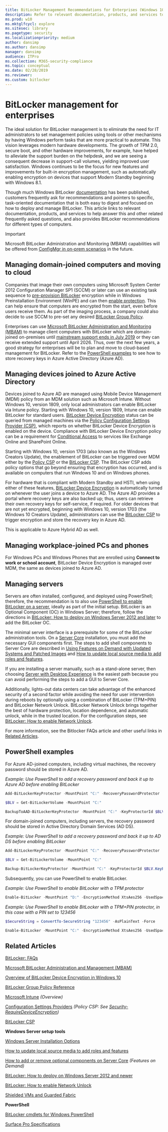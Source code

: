 ```yaml
---
title: BitLocker Management Recommendations for Enterprises (Windows 10)
description: Refer to relevant documentation, products, and services to learn about managing BitLocker for enterprises and see recommendations for different computers.
ms.prod: w10
ms.mktglfcycl: explore
ms.sitesec: library
ms.pagetype: security
ms.localizationpriority: medium
author: dansimp
ms.author: dansimp
manager: dansimp
audience: ITPro
ms.collection: M365-security-compliance
ms.topic: conceptual
ms.date: 02/28/2019
ms.reviewer: 
ms.custom: bitlocker
---
```


# BitLocker management for enterprises

The ideal solution for BitLocker management is to eliminate the need for IT administrators to set management policies using tools or other mechanisms by having Windows perform tasks that are more practical to automate. This vision leverages modern hardware developments. The growth of TPM 2.0, secure boot, and other hardware improvements, for example, have helped to alleviate the support burden on the helpdesk, and we are seeing a consequent decrease in support-call volumes, yielding improved user satisfaction. Windows continues to be the focus for new features and improvements for built-in encryption management, such as automatically enabling encryption on devices that support Modern Standby beginning with Windows 8.1. 

Though much Windows BitLocker [documentation](bitlocker-overview.md) has been published, customers frequently ask for recommendations and pointers to specific, task-oriented documentation that is both easy to digest and focused on how to deploy and manage BitLocker. This article links to relevant documentation, products, and services to help answer this and other related frequently asked questions, and also provides BitLocker recommendations for different types of computers.


> [!IMPORTANT]
> Microsoft BitLocker Administration and Monitoring (MBAM) capabilities will be offered from [ConfigMgr in on-prem scenarios](https://docs.microsoft.com/configmgr/core/get-started/2019/technical-preview-1909#bkmk_bitlocker/) in the future.

## Managing domain-joined computers and moving to cloud  

Companies that image their own computers using Microsoft System Center 2012 Configuration Manager SP1 (SCCM) or later can use an existing task sequence to [pre-provision BitLocker](https://docs.microsoft.com/configmgr/osd/understand/task-sequence-steps#BKMK_PreProvisionBitLocker) encryption while in Windows Preinstallation Environment (WinPE) and can then [enable protection](https://docs.microsoft.com/configmgr/osd/understand/task-sequence-steps#BKMK_EnableBitLocker). This can help ensure that computers are encrypted from the start, even before users receive them. As part of the imaging process, a company could also decide to use SCCM to pre-set any desired [BitLocker Group Policy](https://docs.microsoft.com/windows/security/information-protection/bitlocker/bitlocker-group-policy-settings/).

Enterprises can use [Microsoft BitLocker Administration and Monitoring (MBAM)](https://docs.microsoft.com/microsoft-desktop-optimization-pack/mbam-v25/) to manage client computers with BitLocker which are domain-joined on-premises until [mainstream support ends in July 2019](https://support.microsoft.com/lifecycle/search?alpha=Microsoft%20BitLocker%20Administration%20and%20Monitoring%202.5%20Service%20Pack%201/) or they can receive extended support until April 2026. Thus, over the next few years, a good strategy for enterprises will be to plan and move to cloud-based management for BitLocker. Refer to the [PowerShell examples](#powershell-examples) to see how to store recovery keys in Azure Active Directory (Azure AD).

## Managing devices joined to Azure Active Directory

Devices joined to Azure AD are managed using Mobile Device Management (MDM) policy from an MDM solution such as Microsoft Intune. Without Windows 10, version 1809, only local administrators can enable BitLocker via Intune policy. Starting with Windows 10, version 1809, Intune can enable BitLocker for standard users. [BitLocker Device Encryption](bitlocker-device-encryption-overview-windows-10.md#bitlocker-device-encryption) status can be queried from managed machines via the [Policy Configuration Settings Provider (CSP)](https://docs.microsoft.com/windows/client-management/mdm/policy-configuration-service-provider/), which reports on whether BitLocker Device Encryption is enabled on the device. Compliance with BitLocker Device Encryption policy can be a requirement for [Conditional Access](https://www.microsoft.com/cloud-platform/conditional-access/) to services like Exchange Online and SharePoint Online.

Starting with Windows 10, version 1703 (also known as the Windows Creators Update), the enablement of BitLocker can be triggered over MDM either by the [Policy CSP](https://docs.microsoft.com/windows/client-management/mdm/policy-configuration-service-provider/) or the [BitLocker CSP](https://docs.microsoft.com/windows/client-management/mdm/bitlocker-csp/). The BitLocker CSP adds policy options that go beyond ensuring that encryption has occurred, and is available on computers that run Windows 10 and on Windows phones.

For hardware that is compliant with Modern Standby and HSTI, when using either of these features, [BitLocker Device Encryption](bitlocker-device-encryption-overview-windows-10.md#bitlocker-device-encryption) is automatically turned on whenever the user joins a device to Azure AD. The Azure AD provides a portal where recovery keys are also backed up; thus, users can retrieve their own recovery keys for self-service, if required. For older devices that are not yet encrypted, beginning with Windows 10, version 1703 (the Windows 10 Creators Update), administrators can use the [BitLocker CSP](https://docs.microsoft.com/windows/client-management/mdm/bitlocker-csp/) to trigger encryption and store the recovery key in Azure AD.

This is applicable to Azure Hybrid AD as well. 


## Managing workplace-joined PCs and phones

For Windows PCs and Windows Phones that are enrolled using **Connect to work or school account**, BitLocker Device Encryption is managed over MDM, the same as devices joined to Azure AD.


## Managing servers

Servers are often installed, configured, and deployed using PowerShell; therefore, the recommendation is to also use [PowerShell to enable BitLocker on a server](bitlocker-use-bitlocker-drive-encryption-tools-to-manage-bitlocker.md#bitlocker-cmdlets-for-windows-powershell), ideally as part of the initial setup. BitLocker is an Optional Component (OC) in Windows Server; therefore, follow the directions in [BitLocker: How to deploy on Windows Server 2012 and later](bitlocker-how-to-deploy-on-windows-server.md) to add the BitLocker OC. 

The minimal server interface is a prerequisite for some of the BitLocker administration tools. On a [Server Core](https://docs.microsoft.com/windows-server/get-started/getting-started-with-server-core/) installation, you must add the necessary GUI components first. The steps to add shell components to Server Core are described in [Using Features on Demand with Updated Systems and Patched Images](https://blogs.technet.microsoft.com/server_core/2012/11/05/using-features-on-demand-with-updated-systems-and-patched-images/) and [How to update local source media to add roles and features](https://blogs.technet.microsoft.com/joscon/2012/11/14/how-to-update-local-source-media-to-add-roles-and-features/).  

If you are installing a server manually, such as a stand-alone server, then choosing [Server with Desktop Experience](https://docs.microsoft.com/windows-server/get-started/getting-started-with-server-with-desktop-experience/) is the easiest path because you can avoid performing the steps to add a GUI to Server Core.

 Additionally, lights-out data centers can take advantage of the enhanced security of a second factor while avoiding the need for user intervention during reboots by optionally using a combination of BitLocker (TPM+PIN) and BitLocker Network Unlock. BitLocker Network Unlock brings together the best of hardware protection, location dependence, and automatic unlock, while in the trusted location. For the configuration steps, see [BitLocker: How to enable Network Unlock](bitlocker-how-to-enable-network-unlock.md). 

 For more information, see the Bitlocker FAQs article and other useful links in [Related Articles](#related-articles).
 
## PowerShell examples

For Azure AD-joined computers, including virtual machines, the recovery password should be stored in Azure AD.  

*Example: Use PowerShell to add a recovery password and back it up to Azure AD before enabling BitLocker*
```powershell
Add-BitLockerKeyProtector -MountPoint "C:" -RecoveryPasswordProtector

$BLV = Get-BitLockerVolume -MountPoint "C:"

BackupToAAD-BitLockerKeyProtector -MountPoint "C:" -KeyProtectorId $BLV.KeyProtector[0].KeyProtectorId
```

For domain-joined computers, including servers, the recovery password should be stored in Active Directory Domain Services (AD DS). 

*Example: Use PowerShell to add a recovery password and back it up to AD DS before enabling BitLocker*
```powershell
Add-BitLockerKeyProtector -MountPoint "C:" -RecoveryPasswordProtector

$BLV = Get-BitLockerVolume -MountPoint "C:"

Backup-BitLockerKeyProtector -MountPoint "C:" -KeyProtectorId $BLV.KeyProtector[0].KeyProtectorId
```

Subsequently, you can use PowerShell to enable BitLocker. 

*Example: Use PowerShell to enable BitLocker with a TPM protector*
```powershell
Enable-BitLocker -MountPoint "D:" -EncryptionMethod XtsAes256 -UsedSpaceOnly -TpmProtector 
```

*Example: Use PowerShell to enable BitLocker with a TPM+PIN protector, in this case with a PIN set to 123456*
```powershell
$SecureString = ConvertTo-SecureString "123456" -AsPlainText -Force

Enable-BitLocker -MountPoint "C:" -EncryptionMethod XtsAes256 -UsedSpaceOnly -Pin $SecureString -TPMandPinProtector
``` 

## Related Articles

[BitLocker: FAQs](bitlocker-frequently-asked-questions.md)

[Microsoft BitLocker Administration and Management (MBAM)](https://docs.microsoft.com/microsoft-desktop-optimization-pack/mbam-v25/)

[Overview of BitLocker Device Encryption in Windows 10](bitlocker-device-encryption-overview-windows-10.md#bitlocker-device-encryption) 

[BitLocker Group Policy Reference](https://docs.microsoft.com/windows/security/information-protection/bitlocker/bitlocker-group-policy-settings) 

[Microsoft Intune](https://www.microsoft.com/cloud-platform/microsoft-intune/)
*(Overview)*

[Configuration Settings Providers](https://docs.microsoft.com/windows/client-management/mdm/policy-configuration-service-provider)
*(Policy CSP: See [Security-RequireDeviceEncryption](https://docs.microsoft.com/windows/client-management/mdm/policy-csp-security#security-policies))*

[BitLocker CSP](https://docs.microsoft.com/windows/client-management/mdm/bitlocker-csp/)

**Windows Server setup tools**

[Windows Server Installation Options](https://docs.microsoft.com/windows-server/get-started-19/install-upgrade-migrate-19/)

[How to update local source media to add roles and features](https://blogs.technet.microsoft.com/joscon/2012/11/14/how-to-update-local-source-media-to-add-roles-and-features/)

[How to add or remove optional components on Server Core](https://blogs.technet.microsoft.com/server_core/2012/11/05/using-features-on-demand-with-updated-systems-and-patched-images/) *(Features on Demand)*

[BitLocker: How to deploy on Windows Server 2012 and newer](bitlocker-how-to-deploy-on-windows-server.md)  

[BitLocker: How to enable Network Unlock](bitlocker-how-to-enable-network-unlock.md)

[Shielded VMs and Guarded Fabric](https://blogs.technet.microsoft.com/windowsserver/2016/05/10/a-closer-look-at-shielded-vms-in-windows-server-2016/) 


**PowerShell**

[BitLocker cmdlets for Windows PowerShell](bitlocker-use-bitlocker-drive-encryption-tools-to-manage-bitlocker.md#bitlocker-cmdlets-for-windows-powershell) 

[Surface Pro Specifications](https://www.microsoft.com/surface/support/surface-pro-specs/)

